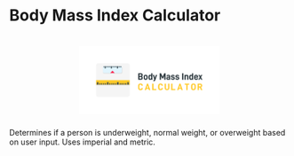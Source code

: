 # Body Mass Index Calculator

<h1 align=center>
<img src="Logo/horizontal.png" width=50%>
</h1>

Determines if a person is underweight, normal weight, or overweight based on user input. Uses imperial and metric. 

